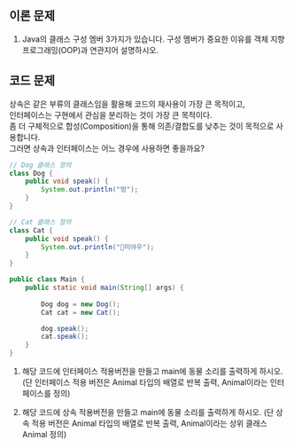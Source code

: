 ## 이론 문제
1. Java의 클래스 구성 멤버 3가지가 있습니다. 구성 멤버가 중요한 이유를 객체 지향 프로그래밍(OOP)과 연관지어 설명하시오.



## 코드 문제
상속은 같은 부류의 클래스임을 활용해 코드의 재사용이 가장 큰 목적이고,  
인터페이스는 구현에서 관심을 분리하는 것이 가장 큰 목적이다.  
좀 더 구체적으로 합성(Composition)을 통해 의존/결합도를 낮추는 것이 목적으로 사용합니다.  
그러면 상속과 인터페이스는 어느 경우에 사용하면 좋을까요?  

``` java
// Dog 클래스 정의
class Dog {
    public void speak() {
        System.out.println("멍");
    }
}

// Cat 클래스 정의
class Cat {
    public void speak() {
        System.out.println("미야우");
    }
}

public class Main {
    public static void main(String[] args) {
        
        Dog dog = new Dog();
        Cat cat = new Cat();

        dog.speak();
        cat.speak();
    }
}
```

1. 해당 코드에 인터페이스 적용버전을 만들고 main에 동물 소리를 출력하게 하시오.
   (단 인터페이스 적용 버전은  Animal 타입의 배열로 반복 출력, Animal이라는 인터페이스를 정의)

2. 해당 코드에 상속 적용버전을 만들고 main에 동물 소리를 출력하게 하시오.
   (단 상속 적용 버전은  Animal 타입의 배열로 반복 출력, Animal이라는 상위 클래스 Animal 정의)
